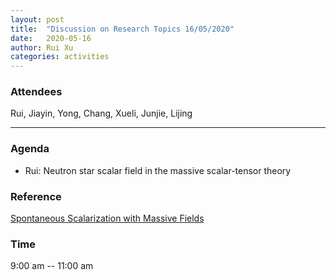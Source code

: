 ```yaml
---
layout: post
title:  "Discussion on Research Topics 16/05/2020"
date:   2020-05-16
author: Rui Xu
categories: activities
---
```



### Attendees


Rui, Jiayin, Yong, Chang, Xueli, Junjie, Lijing

---

### Agenda

- Rui: Neutron star scalar field in the massive scalar-tensor theory


### Reference

[Spontaneous Scalarization with Massive Fields](https://arxiv.org/abs/1601.07475)



### Time

9:00 am -- 11:00 am
